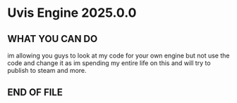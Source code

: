 # Uvis Engine 2025.0.0
 
## WHAT YOU CAN DO ##

im allowing you guys to look at my code for your own engine
but not use the code and change it as im spending my entire 
life on this and will try to publish to steam and more.

## END OF FILE ##
